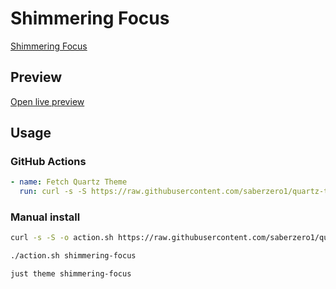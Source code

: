# Shimmering Focus

[Shimmering Focus](https://github.com/chrisgrieser/shimmering-focus)

## Preview

[Open live preview](https://quartz-themes.github.io/shimmering-focus/)

## Usage

### GitHub Actions

```yaml
- name: Fetch Quartz Theme
  run: curl -s -S https://raw.githubusercontent.com/saberzero1/quartz-themes/master/action.sh | bash -s -- shimmering-focus
```

### Manual install

```bash
curl -s -S -o action.sh https://raw.githubusercontent.com/saberzero1/quartz-themes/master/action.sh

./action.sh shimmering-focus
```

```bash
just theme shimmering-focus
```
